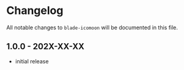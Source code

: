 # Changelog

All notable changes to `blade-icomoon` will be documented in this file.

## 1.0.0 - 202X-XX-XX

- initial release
